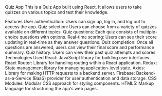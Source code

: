 Quiz App
This is a Quiz App built using React. It allows users to take quizzes on various topics and test their knowledge.

Features
User authentication: Users can sign up, log in, and log out to access the app.
Quiz selection: Users can choose from a variety of quizzes available on different topics.
Quiz questions: Each quiz consists of multiple-choice questions with options.
Real-time scoring: Users can see their score updating in real-time as they answer questions.
Quiz completion: Once all questions are answered, users can view their final score and performance summary.
Quiz history: Users can view their past quiz attempts and scores.
Technologies Used
React: JavaScript library for building user interfaces.
React Router: Library for handling routing within a React application.
Redux: State management library for managing application-level state.
Axios: Library for making HTTP requests to a backend server.
Firebase: Backend-as-a-Service (BaaS) provider for user authentication and data storage.
CSS Modules: Modular CSS approach for styling components.
HTML5: Markup language for structuring the app's web pages.

